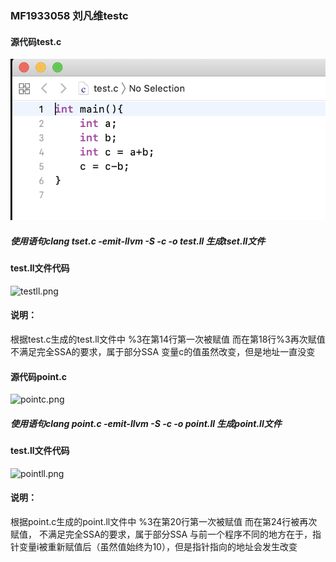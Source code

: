 ### MF1933058 刘凡维testc
#### 源代码test.c
![testc.png](testc.png)

##### 使用语句clang tset.c -emit-llvm -S -c -o test.ll 生成tset.ll文件

#### test.ll文件代码
![testll.png](evernotecid://848BA53C-1069-4418-97BD-83211FEC73F4/appyinxiangcom/10677968/ENResource/p97)


#### 说明：
根据test.c生成的test.ll文件中
%3在第14行第一次被赋值
而在第18行%3再次赋值
不满足完全SSA的要求，属于部分SSA
变量c的值虽然改变，但是地址一直没变



#### 源代码point.c
![pointc.png](evernotecid://848BA53C-1069-4418-97BD-83211FEC73F4/appyinxiangcom/10677968/ENResource/p99)

##### 使用语句clang point.c -emit-llvm -S -c -o point.ll 生成point.ll文件

#### test.ll文件代码
![pointll.png](evernotecid://848BA53C-1069-4418-97BD-83211FEC73F4/appyinxiangcom/10677968/ENResource/p100)

#### 说明：
根据point.c生成的point.ll文件中
%3在第20行第一次被赋值
而在第24行被再次赋值，
不满足完全SSA的要求，属于部分SSA
与前一个程序不同的地方在于，指针变量i被重新赋值后（虽然值始终为10），但是指针指向的地址会发生改变

